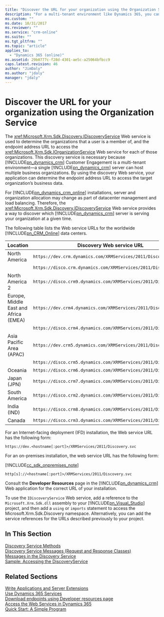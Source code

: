 ```yaml
---
title: "Discover the URL for your organization using the Organization Service (Developer Guide for Dynamics 365 Customer Engagement)| MicrosoftDocs"
description: "For a multi-tenant environment like Dynamics 365, you can use IDiscoveryService Web service to determine the organizations that a user is member of"
ms.custom: ""
ms.date: 10/31/2017
ms.reviewer: ""
ms.service: "crm-online"
ms.suite: ""
ms.tgt_pltfrm: ""
ms.topic: "article"
applies_to: 
  - "Dynamics 365 (online)"
ms.assetid: 29b0777c-f28d-4301-ae5c-a25064bfbcc9
caps.latest.revision: 46
author: "JimDaly"
ms.author: "jdaly"
manager: "jdaly"
---
```


# Discover the URL for your organization using the Organization Service
The <xref:Microsoft.Xrm.Sdk.Discovery.IDiscoveryService> Web service is used to determine the organizations that a user is a member of, and the endpoint address URL to access the <xref:Microsoft.Xrm.Sdk.IOrganizationService> Web service for each of those organizations. This discovery service is necessary because [!INCLUDE[pn_dynamics_crm](../../includes/pn-dynamics-crm.md)] Customer Engagement is a multi-tenant environment—a single [!INCLUDE[pn_dynamics_crm](../../includes/pn-dynamics-crm.md)] server can host multiple business organizations. By using the discovery Web service, your application can determine the endpoint address URL to access the target organization’s business data.  
  
 For [!INCLUDE[pn_dynamics_crm_online](../../includes/pn-dynamics-crm-online.md)] installations, server and organization allocation may change as part of datacenter management and load balancing. Therefore, the <xref:Microsoft.Xrm.Sdk.Discovery.IDiscoveryService> Web service provides a way to discover which [!INCLUDE[pn_dynamics_crm](../../includes/pn-dynamics-crm.md)] server is serving your organization at a given time.  
  
 The following table lists the Web service URLs for the worldwide [!INCLUDE[pn_CRM_Online](../../includes/pn-crm-online.md)] data centers.  
  
|Location|Discovery Web service URL|Identity Provider|  
|--------------|-------------------------------|-----------------------|  
|North America|`https://dev.crm.dynamics.com/XRMServices/2011/Discovery.svc`|[!INCLUDE[pn_Windows_Live_ID](../../includes/pn-windows-live-id.md)]|  
||`https://disco.crm.dynamics.com/XRMServices/2011/Discovery.svc`|[!INCLUDE[pn_MS_Office_365](../../includes/pn-ms-office-365.md)]|  
|North America 2|`https://disco.crm9.dynamics.com/XRMServices/2011/Discovery.svc`|[!INCLUDE[pn_MS_Office_365](../../includes/pn-ms-office-365.md)]|  
|Europe, Middle East and Africa (EMEA)|`https://dev.crm4.dynamics.com/XRMServices/2011/Discovery.svc`|[!INCLUDE[pn_Windows_Live_ID](../../includes/pn-windows-live-id.md)]|  
||`https://disco.crm4.dynamics.com/XRMServices/2011/Discovery.svc`|[!INCLUDE[pn_MS_Office_365](../../includes/pn-ms-office-365.md)]|  
|Asia Pacific Area (APAC)|`https://dev.crm5.dynamics.com/XRMServices/2011/Discovery.svc`|[!INCLUDE[pn_Windows_Live_ID](../../includes/pn-windows-live-id.md)]|  
||`https://disco.crm5.dynamics.com/XRMServices/2011/Discovery.svc`|[!INCLUDE[pn_MS_Office_365](../../includes/pn-ms-office-365.md)]|  
|Oceania|`https://disco.crm6.dynamics.com/XRMServices/2011/Discovery.svc`|[!INCLUDE[pn_MS_Office_365](../../includes/pn-ms-office-365.md)]|  
|Japan (JPN)|`https://disco.crm7.dynamics.com/XRMServices/2011/Discovery.svc`|[!INCLUDE[pn_MS_Office_365](../../includes/pn-ms-office-365.md)]|  
|South America|`https://disco.crm2.dynamics.com/XRMServices/2011/Discovery.svc`|[!INCLUDE[pn_MS_Office_365](../../includes/pn-ms-office-365.md)]|  
|India (IND)|`https://disco.crm8.dynamics.com/XRMServices/2011/Discovery.svc`|[!INCLUDE[pn_MS_Office_365](../../includes/pn-ms-office-365.md)]|  
|Canada|`https://disco.crm3.dynamics.com/XRMServices/2011/Discovery.svc`|[!INCLUDE[pn_MS_Office_365](../../includes/pn-ms-office-365.md)]|  
  
 For an Internet-facing deployment (IFD) installation, the Web service URL has the following form:  
  
```  
https://dev.<hostname[:port]>/XRMServices/2011/Discovery.svc  
```  
  
 For an on-premises installation, the web service URL has the following form:  
  
[!INCLUDE[cc_sdk_onpremises_note](../../includes/cc-sdk-onpremises-note.md)]
```  
http[s]://<hostname[:port]>/XRMServices/2011/Discovery.svc  
```  
  
 Consult the **Developer Resources** page in the [!INCLUDE[pn_dynamics_crm](../../includes/pn-dynamics-crm.md)] Web application for the correct URL of your installation.  
  
 To use the `IDiscoveryService` Web service, add a reference to the `Microsoft.Xrm.Sdk.dll` assembly to your [!INCLUDE[pn_Visual_Studio](../../includes/pn-visual-studio.md)] project, and then add a `using` or `imports` statement to access the Microsoft.Xrm.Sdk.Discovery namespace. Alternatively, you can add the service references for the URLs described previously to your project.  
  
## In This Section  
 [Discovery Service Methods](discovery-service-methods.md)<br />
 [Discovery Service Messages (Request and Response Classes)](discovery-service-messages-request-response-classes.md)<br />
 [Messages in the Discovery Service](messages-discovery-service.md)<br />
 [Sample: Accessing the DiscoveryService](sample-access-discovery-service.md)<br />
  
## Related Sections  
 [Write Applications and Server Extensions](../extend-dynamics-365-server.md)<br />
 [Use Dynamics 365 Services](use-services-in-code.md)<br />
 [Download endpoints using Developer resources page](../download-endpoints-developer-resources-page.md)<br />
 [Access the Web Services in Dynamics 365](../authenticate-users.md)<br />
 [Quick Start: A Simple Program](../simple-program-web-services.md)<br />
